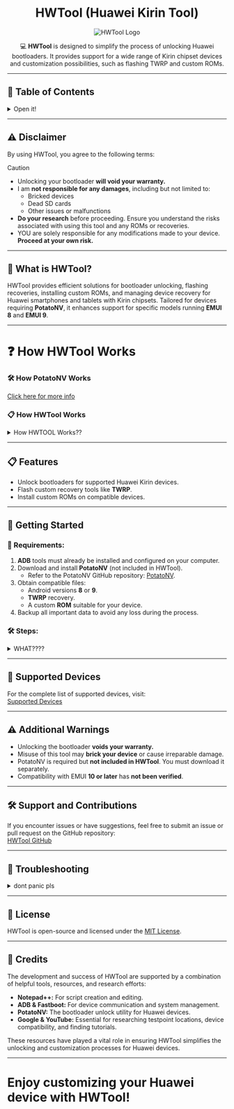 <div align="center">

# HWTool (Huawei Kirin Tool)

![HWTool Logo](logo.png)

💻 **HWTool** is designed to simplify the process of unlocking Huawei bootloaders. It provides support for a wide range of Kirin chipset devices and customization possibilities, such as flashing TWRP and custom ROMs.

</div>

---

## 📜 Table of Contents
<details>
  <summary>Open it!</summary>

- [Disclaimer](#%EF%B8%8F-disclaimer)
- [What is HWTool?](#-what-is-hwtool)
- [How HWTool Works](#-how-hwtool-works)
- [Features](#-features)
- [Getting Started](#-getting-started)
- [Step-by-Step Guide](#-step-by-step-guide)
  - [Disassembling Your Device](#-disassembling-your-device)
  - [Entering Download Mode](#-entering-download-mode)
  - [Unlocking the Bootloader](#-unlocking-the-bootloader)
- [Supported Devices](#-supported-devices)
- [Troubleshooting](#-troubleshooting)
- [Credits](#-credits)
- [License](#-license)

</details>

---

## ⚠️ Disclaimer

By using HWTool, you agree to the following terms:

> [!CAUTION]
> - Unlocking your bootloader **will void your warranty.**
> - I am **not responsible for any damages**, including but not limited to:
>   - Bricked devices  
>   - Dead SD cards  
>   - Other issues or malfunctions  
> - **Do your research** before proceeding. Ensure you understand the risks associated with using this tool and any ROMs or recoveries.  
> - YOU are solely responsible for any modifications made to your device. **Proceed at your own risk.**

---

## 🔧 What is HWTool?

HWTool provides efficient solutions for bootloader unlocking, flashing recoveries, installing custom ROMs, and managing device recovery for Huawei smartphones and tablets with Kirin chipsets. Tailored for devices requiring **PotatoNV**, it enhances support for specific models running **EMUI 8** and **EMUI 9**.

---

# ❓ How HWTool Works

### 🛠 How PotatoNV Works
[Click here for more info](https://github.com/mashed-potatoes/PotatoNV?tab=readme-ov-file#how-it-works)


### 📋 How HWTool Works
<details>
  <summary>How HWTOOL Works??</summary>

HWTool guides you step-by-step, automating the process using **ADB** and **Fastboot** tools. Here’s what it does:

1. **Setup:**
   - Guides you on installing additional drivers, such as **Huawei Testpoint Drivers.**

2. **Disassembly Guidance:**
   - Provides detailed instructions for safely disassembling your device to access the testpoint.
   - Suggests tools like a plastic card, hair dryer, and tweezers for the process.

3. **Flash Process:**
   - Uses **Fastboot** and **ADB** to flash:
     - Custom ROMs tailored for your device.
     - Custom recovery tools like **TWRP.**

4. **Bootloader Unlocking:**
   - Automatically flashes the bootloader into RAM.
   - Includes optional steps, such as disabling FBLOCK security checks for advanced unlocking.

5. **Recovery and ROM Installation:**
   - Guides you through flashing TWRP recovery and installing your selected ROM onto the system.
   - Ensures correct partitioning and compatibility to prevent errors.

</details>

---

## 📋 Features

- Unlock bootloaders for supported Huawei Kirin devices.
- Flash custom recovery tools like **TWRP**.
- Install custom ROMs on compatible devices.

---

## 🚀 Getting Started

### 📂 Requirements:
1. **ADB** tools must already be installed and configured on your computer.  
2. Download and install **PotatoNV** (not included in HWTool).  
   - Refer to the PotatoNV GitHub repository: [PotatoNV](https://github.com/mashed-potatoes/PotatoNV).  
3. Obtain compatible files:
   - Android versions **8** or **9**.
   - **TWRP** recovery.  
   - A custom **ROM** suitable for your device.  
4. Backup all important data to avoid any loss during the process.

### 🛠 Steps:
<details>
  <summary>WHAT????</summary>

1. Verify your device is listed in the [Supported Devices List](https://github.com/NammIsADev/hwtool/blob/main/SUPPORT-DEVICES.md).
2. Install PotatoNV and follow HWTool instructions to unlock your bootloader.
   2.1. This process can potentially brick your device if not followed carefully.

## 🔩 Step 1: Disassembling Your Device
1. **Access the Motherboard:** Disassembling is required to access the contacts on the motherboard.
2. **Experience Check:** 
   - If you are unsure about your ability to disassemble the device safely, consider using paid software that supports "software testpoint."
3. **Watch Video Guides:** I strongly recommend watching video manuals to understand the disassembly process. Here's a helpful video on using PotatoNV and testpoint: [Watch Video](https://www.youtube.com/watch?v=YkGugQ019ZY).
4. **Be Careful with Planar Cables:** 
   - These are often found in tablets and phones with fingerprint scanners on the back cover.
   - Handle cables gently to avoid damage.

---

## 🧰 Tools Required
- Hair dryer
- Guitar pick or plastic card
- Conductive tweezers
- Screwdriver (if needed)

---

## 📂 Steps to Remove the Back Cover
1. **Turn Off the Device:** Shut down the device completely before proceeding.  
2. **Heat the Back Cover:**
   - Use a hair dryer to heat the cover evenly for a couple of minutes.
3. **Insert a Plastic Card:**
   - Place the card into a corner between the case and lid.
   - Gently lift the edge and slide the card deeper.
4. **Peel Off Glue:** Move the card around the perimeter to loosen and peel off the adhesive.
5. **Remove the Back Cover:** Once the glue is loose, carefully detach the cover.

---

## 🚀 Step 2: Entering Download Mode
1. **Locate the Testpoint:**
   - Use Google to find the testpoint location specific to your device. Search for the model name before the hyphen + "testpoint."  
     For example: For Honor 9 Lite (LLD-L31), search for "LLD testpoint."
     Here a image for example:
    ![Testpoint Example](testpoint_diagram.png)

2. **Short-Circuit Testpoint:**
   - Typically, this involves short-circuiting specific test points on the motherboard while connecting a USB cable to your computer.
3. **Verify Detection:**
   - Open "Device Manager" on your computer.
   - Look for an unknown device named **USB SER** or **Serial Port HUAWEI USB COM 1.0.**
4. **Troubleshooting:**
   - Ensure you're using a good-quality cable.
   - Verify the tweezers are conductive.
   - Double-check that you're shorting the correct testpoint.

---

## 🔓 Step 3: Unlocking the Bootloader
1. **Install Necessary Software:**
   - **HiSuite**: Required for Huawei device management.
   - **Huawei Testpoint Drivers**: Necessary for proper detection of your device in download mode.
2. **Flash the Bootloader to RAM:**
   - Incorrect bootloader flashes won't harm the device because they are loaded into RAM.
3. **Disable FBLOCK (Optional):**
   - This disables a security check, allowing you to flash/erase secure partitions or execute advanced commands.  
     ⚠ **Warning:** FBLOCK is recommended only for devices with Kirin 960 or 65x. It may cause serious issues on older devices.
4. **Select Bootloader:** Refer to the provided table or software options for selecting the appropriate bootloader for your device.
5. **Complete the Process:**
   - Click the Start button in the tool. The entire procedure should take no more than a minute.
   - Save the generated unlock code in a secure place.

4. Use TWRP and custom ROMs to further customize your device.

> [!TIP]
> If you are using a **Nova 2i / Honor 9i**, you CAN apply Mate 10 Lite Recovery/ROM for compatibility.

</details>

---

## 📱 Supported Devices

For the complete list of supported devices, visit:  
[Supported Devices](https://github.com/NammIsADev/hwtool/blob/main/SUPPORT-DEVICES.md)

---

## ⚠ Additional Warnings

- Unlocking the bootloader **voids your warranty.**
- Misuse of this tool may **brick your device** or cause irreparable damage.
- PotatoNV is required but **not included in HWTool**. You must download it separately.
- Compatibility with EMUI **10 or later** has **not been verified**.

---

## 🛠 Support and Contributions

If you encounter issues or have suggestions, feel free to submit an issue or pull request on the GitHub repository:  
[HWTool GitHub](https://github.com/NammIsADev/hwtool)

---

## 🔧 Troubleshooting
<details>
  <summary>dont panic pls</summary>

Encountering issues while using HWTool? Don't panic. Here’s a detailed guide to help you resolve common problems:

---

### **1. Device Not Detected in Download Mode**
- **Symptoms:** Device doesn’t appear as **USB SER** or **Serial Port HUAWEI USB COM 1.0** in Device Manager.
- **Solutions:**
  - Check that you’re using a high-quality USB cable—poor-quality cables can cause connection issues.
  - Verify that the testpoint is correctly shorted. If unsure, revisit guides specific to your device model.
  - Ensure that conductive tweezers or tools are used for shorting the testpoint. Non-conductive materials won’t work.
  - Try a different USB port or computer to rule out hardware compatibility issues.
  - Reboot the device and repeat the steps, ensuring all drivers (HiSuite, Huawei Testpoint Drivers) are installed.

---

### **2. Device Manager Displays as "Unknown Device"**
- **Symptoms:** Your device is detected as **Unknown Device** instead of USB SER or Serial Port.
- **Solutions:**
  - Install Huawei Testpoint Drivers if they aren’t installed already.
  - Verify that HiSuite is correctly installed—sometimes, HiSuite can automatically resolve driver conflicts.
  - Uninstall the "Unknown Device" driver via Device Manager, then reconnect your device to reinstall drivers.
  - Check for device-specific drivers online and install them manually.

---

### **3. Bootloader Unlock Fails**
- **Symptoms:** The unlock process fails, or an error appears during the procedure.
- **Solutions:**
  - Ensure you’ve correctly followed disassembly steps, especially accessing the testpoint.
  - Verify your device is supported by HWTool. If not sure, check the [Supported Devices List](https://github.com/NammIsADev/hwtool/blob/main/SUPPORT-DEVICES.md).
  - Double-check that PotatoNV is installed and configured properly.
  - Retry the process using the latest PotatoNV version available on GitHub.
  - Check your EMUI version—HWTool works best on EMUI 8 and EMUI 9. EMUI 10 or later may not be compatible.

---

### **4. Fastboot/ADB Commands Fail**
- **Symptoms:** Fastboot or ADB commands don’t execute or fail midway.
- **Solutions:**
  - Ensure ADB is installed and added to your system PATH variable.
  - Restart your computer and device, then reattempt the procedure.
  - Use the command `adb devices` to check if your device is detected. If not, verify your USB connection and driver installation.
  - For Fastboot errors, use the command `fastboot devices` to confirm detection.
  - If errors persist, reinstall ADB/Fastboot tools from official Android SDK resources.

---

### **5. TWRP or ROM Flashing Fails**
- **Symptoms:** TWRP recovery or custom ROM installation doesn’t succeed.
- **Solutions:**
  - Verify you’re using the correct ROM or recovery files for your device model.
  - Double-check your partition selection in Fastboot—incorrect partitions can lead to flashing errors.
  - Ensure the ROM file is fully downloaded and not corrupted. If necessary, re-download the file.
  - Reboot into Fastboot mode and try flashing again.
  - If you’re using TWRP, ensure it’s compatible with your device and EMUI version.

---

### **6. Testpoint is Difficult to Access**
- **Symptoms:** You’re unable to locate or safely short the testpoint on your device’s motherboard.
- **Solutions:**
  - Refer to detailed video guides for your device model—these often include step-by-step visuals.
  - Use a magnifying glass or similar tool to pinpoint the exact testpoint location.
  - Be cautious when handling planar cables or other fragile components during disassembly.
  - If disassembly proves too challenging, consider using paid software that supports "software testpoint."

</details>

---

## 📄 License

HWTool is open-source and licensed under the [MIT License](https://github.com/NammIsADev/hwtool/blob/main/LICENSE).

---

## 🙏 Credits

The development and success of HWTool are supported by a combination of helpful tools, resources, and research efforts:

- **Notepad++:** For script creation and editing.
- **ADB & Fastboot:** For device communication and system management.
- **PotatoNV:** The bootloader unlock utility for Huawei devices.
- **Google & YouTube:** Essential for researching testpoint locations, device compatibility, and finding tutorials.

These resources have played a vital role in ensuring HWTool simplifies the unlocking and customization processes for Huawei devices.

---

# Enjoy customizing your Huawei device with HWTool!
